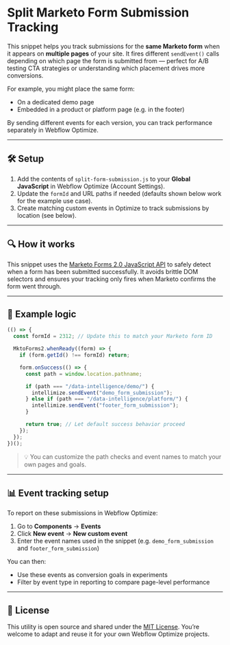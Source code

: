 # Split Marketo Form Submission Tracking

This snippet helps you track submissions for the **same Marketo form** when it appears on **multiple pages** of your site. It fires different `sendEvent()` calls depending on which page the form is submitted from — perfect for A/B testing CTA strategies or understanding which placement drives more conversions.

For example, you might place the same form:

- On a dedicated demo page
- Embedded in a product or platform page (e.g. in the footer)

By sending different events for each version, you can track performance separately in Webflow Optimize.

---

## 🛠 Setup

1. Add the contents of `split-form-submission.js` to your **Global JavaScript** in Webflow Optimize (Account Settings).
2. Update the `formId` and URL paths if needed (defaults shown below work for the example use case).
3. Create matching custom events in Optimize to track submissions by location (see below).

---

## 🔍 How it works

This snippet uses the [Marketo Forms 2.0 JavaScript API](https://experienceleague.adobe.com/en/docs/marketo-developer/marketo/javascriptapi/forms-api-reference) to safely detect when a form has been submitted successfully. It avoids brittle DOM selectors and ensures your tracking only fires when Marketo confirms the form went through.

---

## 🧪 Example logic

```js
(() => {
  const formId = 2312; // Update this to match your Marketo form ID

  MktoForms2.whenReady((form) => {
    if (form.getId() !== formId) return;

    form.onSuccess(() => {
      const path = window.location.pathname;

      if (path === "/data-intelligence/demo/") {
        intellimize.sendEvent("demo_form_submission");
      } else if (path === "/data-intelligence/platform/") {
        intellimize.sendEvent("footer_form_submission");
      }

      return true; // Let default success behavior proceed
    });
  });
})();
```

> 💡 You can customize the path checks and event names to match your own pages and goals.

---

## 📊 Event tracking setup

To report on these submissions in Webflow Optimize:

1. Go to **Components** → **Events**
2. Click **New event** → **New custom event**
3. Enter the event names used in the snippet (e.g. `demo_form_submission` and `footer_form_submission`)

You can then:

- Use these events as conversion goals in experiments
- Filter by event type in reporting to compare page-level performance

---

## 📄 License

This utility is open source and shared under the [MIT License](../LICENSE). You’re welcome to adapt and reuse it for your own Webflow Optimize projects.
